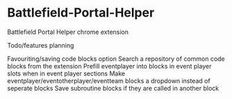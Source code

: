 # Battlefield-Portal-Helper
Battlefield Portal Helper chrome extension


Todo/features planning

Favouriting/saving code blocks option
Search a repository of common code blocks from the extension
Prefill eventplayer into blocks in event player slots when in event player sections
Make eventplayer/eventotherplayer/eventteam blocks a dropdown instead of seperate blocks
Save subroutine blocks if they are called in another block


